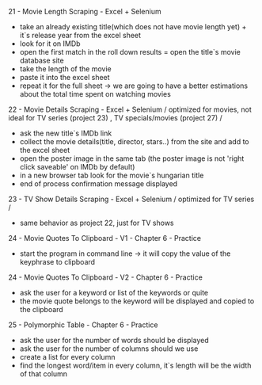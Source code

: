 21 - Movie Length Scraping - Excel + Selenium
- take an already existing title(which does not have movie length yet) + it`s release year from the excel sheet 
- look for it on IMDb
- open the first match in the roll down results = open the title`s movie database site
- take the length of the movie
- paste it into the excel sheet
- repeat it for the full sheet -> we are going to have a better estimations about the total time spent on watching movies

22 - Movie Details Scraping - Excel + Selenium / optimized for movies, not ideal for TV series (project 23) , TV specials/movies (project 27) /
- ask the new title`s IMDb link
- collect the movie details(title, director, stars..) from the site and add to the excel sheet
- open the poster image in the same tab (the poster image is not 'right click saveable' on IMDb by default)
- in a new browser tab look for the movie`s hungarian title
- end of process confirmation message displayed

23 - TV Show Details Scraping - Excel + Selenium / optimized for TV series /
- same behavior as project 22, just for TV shows

24 - Movie Quotes To Clipboard - V1 - Chapter 6 - Practice
- start the program in command line -> it will copy the value of the keyphrase to clipboard

24 - Movie Quotes To Clipboard - V2 - Chapter 6 - Practice
- ask the user for a keyword or list of the keywords or quite
- the movie quote belongs to the keyword will be displayed and copied to the clipboard

25 - Polymorphic Table - Chapter 6 - Practice
- ask the user for the number of words should be displayed
- ask the user for the number of columns should we use
- create a list for every column
- find the longest word/item in every column, it`s length will be the width of that column
